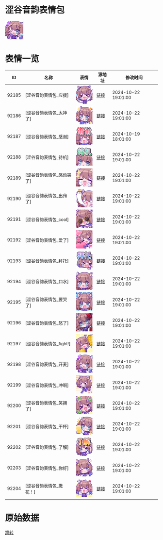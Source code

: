 # 涩谷音韵表情包

<img src="./cover.png" height="60" alt="cover" />

# 表情一览

|ID|名称|表情|源地址|修改时间|
|----|----|----|----|----|
|92185|[涩谷音韵表情包_应援]|<img src="./pic/092185_%5B涩谷音韵表情包_应援%5D.png" height="60" alt="应援"/>|[链接](https://i0.hdslb.com/bfs/garb/cc281731c1738344a249c96e0f78b233c7589d6a.png)|2024-10-22 19:01:00|
|92186|[涩谷音韵表情包_太神了]|<img src="./pic/092186_%5B涩谷音韵表情包_太神了%5D.png" height="60" alt="太神了"/>|[链接](https://i0.hdslb.com/bfs/garb/095223e7dce4ed73f62545045cda3086478f6e08.png)|2024-10-22 19:01:00|
|92187|[涩谷音韵表情包_感谢]|<img src="./pic/092187_%5B涩谷音韵表情包_感谢%5D.png" height="60" alt="感谢"/>|[链接](https://i0.hdslb.com/bfs/garb/abe8f3c255a9dd20b74db6c9df226d4f1ea214df.png)|2024-10-19 18:01:00|
|92188|[涩谷音韵表情包_待机]|<img src="./pic/092188_%5B涩谷音韵表情包_待机%5D.png" height="60" alt="待机"/>|[链接](https://i0.hdslb.com/bfs/garb/4639d2026b5dcb82ed24e046418cb5b3ffc7a18e.png)|2024-10-22 19:01:00|
|92189|[涩谷音韵表情包_感动哭了]|<img src="./pic/092189_%5B涩谷音韵表情包_感动哭了%5D.png" height="60" alt="感动哭了"/>|[链接](https://i0.hdslb.com/bfs/garb/d8259ee67972db19c6a395c2ef6028b065d85049.png)|2024-10-22 19:01:00|
|92190|[涩谷音韵表情包_出窍了]|<img src="./pic/092190_%5B涩谷音韵表情包_出窍了%5D.png" height="60" alt="出窍了"/>|[链接](https://i0.hdslb.com/bfs/garb/950099e5feef5496af2e09dbafebf99f36cdfc89.png)|2024-10-22 19:01:00|
|92191|[涩谷音韵表情包_cool]|<img src="./pic/092191_%5B涩谷音韵表情包_cool%5D.png" height="60" alt="cool"/>|[链接](https://i0.hdslb.com/bfs/garb/525a8d915ea64367dc4729ef7b3120dc0a21fc06.png)|2024-10-22 19:01:00|
|92192|[涩谷音韵表情包_爱了]|<img src="./pic/092192_%5B涩谷音韵表情包_爱了%5D.png" height="60" alt="爱了"/>|[链接](https://i0.hdslb.com/bfs/garb/6c807c91cdce7c9b00abf4695c243aeee5d88d0b.png)|2024-10-22 19:01:00|
|92193|[涩谷音韵表情包_拜托]|<img src="./pic/092193_%5B涩谷音韵表情包_拜托%5D.png" height="60" alt="拜托"/>|[链接](https://i0.hdslb.com/bfs/garb/6a6931214cbe7feed947175da43e8a94d44062ba.png)|2024-10-22 19:01:00|
|92194|[涩谷音韵表情包_口水]|<img src="./pic/092194_%5B涩谷音韵表情包_口水%5D.png" height="60" alt="口水"/>|[链接](https://i0.hdslb.com/bfs/garb/3e7bff9052abf6d146a029c763f487741b1d38bd.png)|2024-10-22 19:01:00|
|92195|[涩谷音韵表情包_要哭了]|<img src="./pic/092195_%5B涩谷音韵表情包_要哭了%5D.png" height="60" alt="要哭了"/>|[链接](https://i0.hdslb.com/bfs/garb/cf37410d36263eae1e3a8e2b77d78d9ffc35fa88.png)|2024-10-22 19:01:00|
|92196|[涩谷音韵表情包_怒了]|<img src="./pic/092196_%5B涩谷音韵表情包_怒了%5D.png" height="60" alt="怒了"/>|[链接](https://i0.hdslb.com/bfs/garb/7165d1f482b74c9245f3c1276f12534f981534e7.png)|2024-10-22 19:01:00|
|92197|[涩谷音韵表情包_fight!]|<img src="./pic/092197_%5B涩谷音韵表情包_fight!%5D.png" height="60" alt="fight!"/>|[链接](https://i0.hdslb.com/bfs/garb/42b830c499b77ec709be93e2f5e3e3a1d4479a1d.png)|2024-10-22 19:01:00|
|92198|[涩谷音韵表情包_开麦]|<img src="./pic/092198_%5B涩谷音韵表情包_开麦%5D.png" height="60" alt="开麦"/>|[链接](https://i0.hdslb.com/bfs/garb/c24d637c63d25d89ea885b19dcc09fa805de9747.png)|2024-10-22 19:01:00|
|92199|[涩谷音韵表情包_冲啊]|<img src="./pic/092199_%5B涩谷音韵表情包_冲啊%5D.png" height="60" alt="冲啊"/>|[链接](https://i0.hdslb.com/bfs/garb/dc6bcb9d35a29e028b73229cdf271f5a40d648ff.png)|2024-10-22 19:01:00|
|92200|[涩谷音韵表情包_笑拥了]|<img src="./pic/092200_%5B涩谷音韵表情包_笑拥了%5D.png" height="60" alt="笑拥了"/>|[链接](https://i0.hdslb.com/bfs/garb/e09201939b205a4b63dae7bcfdb4c1b2d0a15877.png)|2024-10-22 19:01:00|
|92201|[涩谷音韵表情包_干杯]|<img src="./pic/092201_%5B涩谷音韵表情包_干杯%5D.png" height="60" alt="干杯"/>|[链接](https://i0.hdslb.com/bfs/garb/115bf9cb677ed34e67538608de6b51e8d4e57667.png)|2024-10-22 19:01:00|
|92202|[涩谷音韵表情包_了解]|<img src="./pic/092202_%5B涩谷音韵表情包_了解%5D.png" height="60" alt="了解"/>|[链接](https://i0.hdslb.com/bfs/garb/b47588d6af0bf2404de6516edbe769e4ffc648af.png)|2024-10-22 19:01:00|
|92203|[涩谷音韵表情包_你好]|<img src="./pic/092203_%5B涩谷音韵表情包_你好%5D.png" height="60" alt="你好"/>|[链接](https://i0.hdslb.com/bfs/garb/70772dd1f40c262f25a2105872152318ffc8f442.png)|2024-10-22 19:01:00|
|92204|[涩谷音韵表情包_撒花！]|<img src="./pic/092204_%5B涩谷音韵表情包_撒花！%5D.png" height="60" alt="撒花！"/>|[链接](https://i0.hdslb.com/bfs/garb/48ab8e29ce2f722d6916fc73449c09a729c81048.png)|2024-10-22 19:01:00|

# 原始数据

[跳转](./raw.json)

